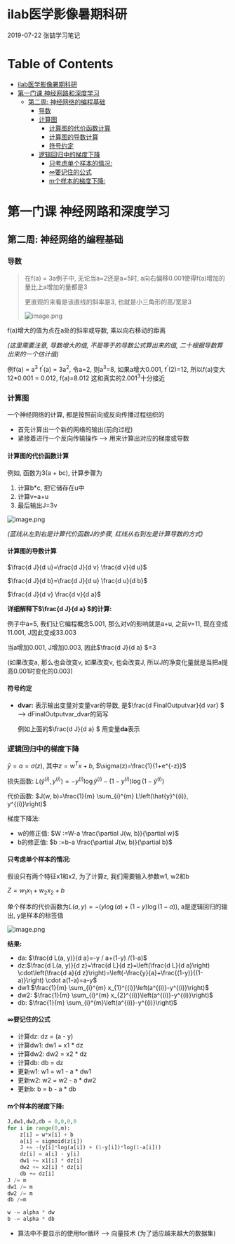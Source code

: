 # ilab医学影像暑期科研

2019-07-22 张喆学习笔记

Table of Contents
=================

   * [ilab医学影像暑期科研](#ilab医学影像暑期科研)
   * [第一门课 神经网路和深度学习](#第一门课-神经网路和深度学习)
      * [第二周: 神经网络的编程基础](#第二周-神经网络的编程基础)
         * [导数](#导数)
         * [计算图](#计算图)
            * [计算图的代价函数计算](#计算图的代价函数计算)
            * [计算图的导数计算](#计算图的导数计算)
            * [符号约定](#符号约定)
         * [逻辑回归中的梯度下降](#逻辑回归中的梯度下降)
            * [只考虑单个样本的情况:](#只考虑单个样本的情况)
            * [$\infty$要记住的公式](#infty要记住的公式)
            * [m个样本的梯度下降:](#m个样本的梯度下降)
      
# 第一门课 神经网路和深度学习

## 第二周: 神经网络的编程基础

### 导数

> 在f(a) = 3a例子中, 无论当a=2还是a=5时, a向右偏移0.001使得f(a)增加的量比上a增加的量都是3
>
> 更直观的来看是该直线的斜率是3, 也就是小三角形的高/宽是3
>
> ![image.png](https://upload-images.jianshu.io/upload_images/12014150-89f3e85acb84fb1b.png?imageMogr2/auto-orient/strip%7CimageView2/2/w/1240)

f(a)增大的值为点在a处的斜率或导数, 乘以向右移动的距离

*(这里需要注意, 导数增大的值, 不是等于的导数公式算出来的值, 二十根据导数算出来的一个估计值)*

例f(a) = a<sup>3</sup>    f<sup>'</sup>(a) = 3a<sup>2</sup>, 令a=2, 则a<sup>3</sup>=8, 如果a增大0.001, f<sup>'</sup>(2)=12, 所以f(a)变大12*0.001 = 0.012, f(a)=8.012 这和真实的2.001<sup>3</sup>十分接近

### 计算图

一个神经网络的计算, 都是按照前向或反向传播过程组织的

- 首先计算出一个新的网络的输出(前向过程)
- 紧接着进行一个反向传输操作 --> 用来计算出对应的梯度或导数

#### 计算图的代价函数计算

例如, 函数为3(a + bc), 计算步骤为

1. 计算b*c, 把它储存在u中
2. 计算v=a+u
3. 最后输出J=3v

![image.png](https://upload-images.jianshu.io/upload_images/12014150-721809d96e2ce459.png?imageMogr2/auto-orient/strip%7CimageView2/2/w/1240)

*(蓝线从左到右是计算代价函数J的步骤, 红线从右到左是计算导数的方式)*

#### 计算图的导数计算

$\frac{d J}{d u}=\frac{d J}{d v} \frac{d v}{d u}$

$\frac{d J}{d b}=\frac{d J}{d u} \frac{d u}{d b}$

$\frac{d J}{d v} \frac{d v}{d a}$

**详细解释下$\frac{d J}{d a} $的计算:** 

例子中a=5, 我们让它编程概念5.001, 那么对v的影响就是a+u, 之前v=11, 现在变成11.001, J因此变成33.003

当a增加0.001, J增加0.003, 因此$\frac{d J}{d a} $=3

(如果改变a, 那么也会改变v, 如果改变v, 也会改变J, 所以J的净变化量就是当把a提高0.001时变化的0.003)

#### 符号约定

- **dvar:** 表示输出变量对变量var的导数, 是$\frac{d FinalOutputvar}{d var} $ --> dFinalOutputvar_dvar的简写

  例如上面的$\frac{d J}{d a} $ 用变量**da**表示

### 逻辑回归中的梯度下降

$\hat{y}=a=\sigma(z)$, 其中$z=w^{T} x+b$, $\sigma(z)=\frac{1}{1+e^{-z}}$

损失函数: $L\left(\hat{y}^{(i)}, y^{(i)}\right)=-y^{(i)} \log \hat{y}^{(i)}-\left(1-y^{(i)}\right) \log \left(1-\hat{y}^{(i)}\right)$

代价函数: $J(w, b)=\frac{1}{m} \sum_{i}^{m} L\left(\hat{y}^{(i)}, y^{(i)}\right)$

梯度下降法:

- w的修正值: $W :=W-a \frac{\partial J(w, b)}{\partial w}$
- b的修正值: $b :=b-a \frac{\partial J(w, b)}{\partial b}$

#### 只考虑单个样本的情况:

假设只有两个特征x1和x2, 为了计算z, 我们需要输入参数w1, w2和b

$Z=w_{1} x_{1}+w_{2} x_{2}+b$

单个样本的代价函数为$L(a, y)=-(y \log (a)+(1-y) \log (1-a))$, a是逻辑回归的输出, y是样本的标签值

![image.png](https://upload-images.jianshu.io/upload_images/12014150-89b6269f53ba91dc.png?imageMogr2/auto-orient/strip%7CimageView2/2/w/1240)

**结果:**

- da: $\frac{d L(a, y)}{d a}=-y / a+(1-y) /(1-a)$
- dz:$\frac{d L(a, y)}{d z}=\frac{d L}{d z}=\left(\frac{d L}{d a}\right) \cdot\left(\frac{d a}{d z}\right)=\left(-\frac{y}{a}+\frac{(1-y)}{(1-a)}\right) \cdot a(1-a)=a-y$
- dw1:$\frac{1}{m} \sum_{i}^{m} x_{1}^{(i)}\left(a^{(i)}-y^{(i)}\right)$
- dw2: $\frac{1}{m} \sum_{i}^{m} x_{2}^{(i)}\left(a^{(i)}-y^{(i)}\right)$
- db: $\frac{1}{m} \sum_{i}^{m}\left(a^{(i)}-y^{(i)}\right)$

#### $\infty$要记住的公式

- 计算dz: dz = (a - y)
- 计算dw1: dw1 = x1 * dz
- 计算dw2: dw2 = x2 * dz
- 计算db: db = dz
- 更新w1: w1 = w1 - a * dw1
- 更新w2: w2 = w2 - a * dw2
- 更新b: b = b - a * db

#### m个样本的梯度下降: 

```python
J,dw1,dw2,db = 0,0,0,0
for i in range(0,m):
    z[i] = w*x[i] + b
    a[i] = sigmoid(z[i])
    J += -(y[i]*log(a[i]) + (1-y[i])*log(1-a[i]))
    dz[i] = a[i] - y[i]
    dw1 += x1[i] * dz[i]
    dw2 += x2[i] * dz[i]
    db += dz[i]
J /= m
dw1 /= m
dw2 /= m
db /=m

w -= alpha * dw
b -= alpha * db
```

- 算法中不要显示的使用for循环 --> 向量技术 (为了适应越来越大的数据集)
